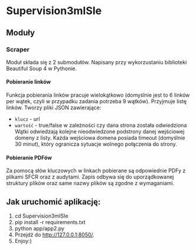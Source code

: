 # Supervision3mISIe

## Moduły

### Scraper
Moduł składa się z 2 submodułów. Napisany przy wykorzustaniu biblioteki Beautiful Soup 4 w Pythonie. 

#### Pobieranie linków
Funkcja pobierania linków pracuje wielokątkowo (domyślnie jest to 6 linków per wątek, czyli w przypadku zadania potrzeba 9 wątków).
Przyjmuje listę linków. Tworzy pliki JSON zawierające:
 * `klucz` - url
 * `wartość` - true/false w zależności czy dana strona została odwiedziona
Wątki odwiedzają kolejne nieodwiedzone podstrony danej wejściowej domeny z listy. Każda wejściowa domena posiada timeout (domyślnie 30 minut), który ogranicza sytuacje wolnego połączenia do strony.

#### Pobieranie PDFów
Za pomocą słów kluczowych w linkach pobierane są odpowiednie PDFy z plikami SFCR oraz z audytami. Zapis odbywa się do uporządkowanej struktury plików oraz same nazwy plików są zgodne z wymaganiami.

## Jak uruchomić aplikację:
1. cd Supervision3mISIe
2. pip install -r requirements.txt
3. python app/app2.py
4. Przejdź do http://127.0.0.1:8050/.
5. Enjoy:)